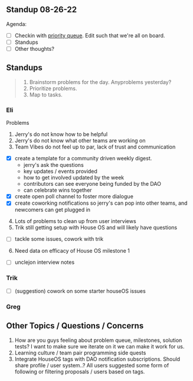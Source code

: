 ## Standup 08-26-22

Agenda:

- [ ] Checkin with [priority queue](https://github.com/orgs/Krause-House/projects/6/views/1). Edit such that we're all on board.
- [ ] Standups
- [ ] Other thoughts?

## Standups

> 1. Brainstorm problems for the day. Anyproblems yesterday?
> 2. Prioritize problems.
> 3. Map to tasks.


### Eli
Problems

1. Jerry's do not know how to be helpful
2. Jerry's do not know what other teams are working on
3. Team Vibes do not feel up to par, lack of trust and communication

- [x] create a template for a community driven weekly digest.
  - jerry's ask the questions
  - key updates / events provided
  - how to get involved updated by the week
  - contributors can see everyone being funded by the DAO
  - can celebrate wins together
- [x] create open poll channel to foster more dialogue
- [x] create coworking notifications so jerry's can pop into other teams, and newcomers can get plugged in

4. Lots of problems to clean up from user interviews
5. Trik still getting setup with House OS and will likely have questions
 - [ ] tackle some issues, cowork with trik

6. Need data on efficacy of House OS milestone 1
- [ ] unclejon interview notes


### Trik

- [ ] (suggestion) cowork on some starter houseOS issues

### Greg



## Other Topics / Questions / Concerns
1. How are you guys feeling about problem queue, milestones, solution tests?  I want to make sure we iterate on it we can make it work for us.
2. Learning culture / team pair programming side quests
3. Integrate HouseOS tags with DAO notification subscriptions.  Should share profile / user system..?  All users suggested some form of following or filtering proposals / users based on tags.
